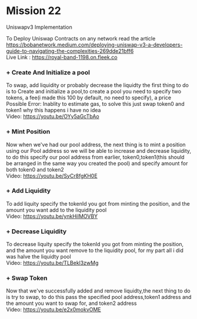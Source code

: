 # Mission 22
Uniswapv3 Implementation
<br>

To Deploy Uniswap Contracts on any network
read the article
https://bobanetwork.medium.com/deploying-uniswap-v3-a-developers-guide-to-navigating-the-complexities-269dde21bff6
<br>
Live Link : https://royal-band-1198.on.fleek.co
<br>

### + Create And Initialize a pool
To swap, add liquidity or probably decrease the liquidty the first thing to do is to Create and initialize a pool,to create a pool you need to specify two tokens, a fee(i made this 100 by default, no need to specify), a price
<br>
Possible Error: Inablity to estimate gas, to solve this just swap token0 and token1 why this happens i have no idea
<br>
Video: https://youtu.be/OYy5aGcTbAo
<br>

### + Mint Position
Now when we've had our pool address, the next thing is to mint a position using our Pool address so we will be able to increase and decrease liquidity, to do this specify our pool address from earlier, token0,token1(this should be arranged in the same way you created the pool) and specify amount for both token0 and token2
<br>
Video: https://youtu.be/SyCr8fgKH0E
<br>

### + Add Liquidity
To add liquity specify the tokenId you got from minting the position, and the amount you want add to the liquidity pool
<br>
Video: https://youtu.be/ynkHilMOVBY
<br>

### + Decrease Liquidity
To decrease liquity specify the tokenId you got from minting the position, and the amount you want remove to the liquidity pool, for my part all i did was halve the liquidty pool
<br>
Video: https://youtu.be/TLBekl3zwMg
<br>

### + Swap Token
Now that we've successfully added and remove liquidty,the next thing to do is try to swap, to do this pass the specified pool address,token1 address and the amount you want to swap for, and token2 address
<br>
Video: https://youtu.be/e2x0mokvOME
<br>